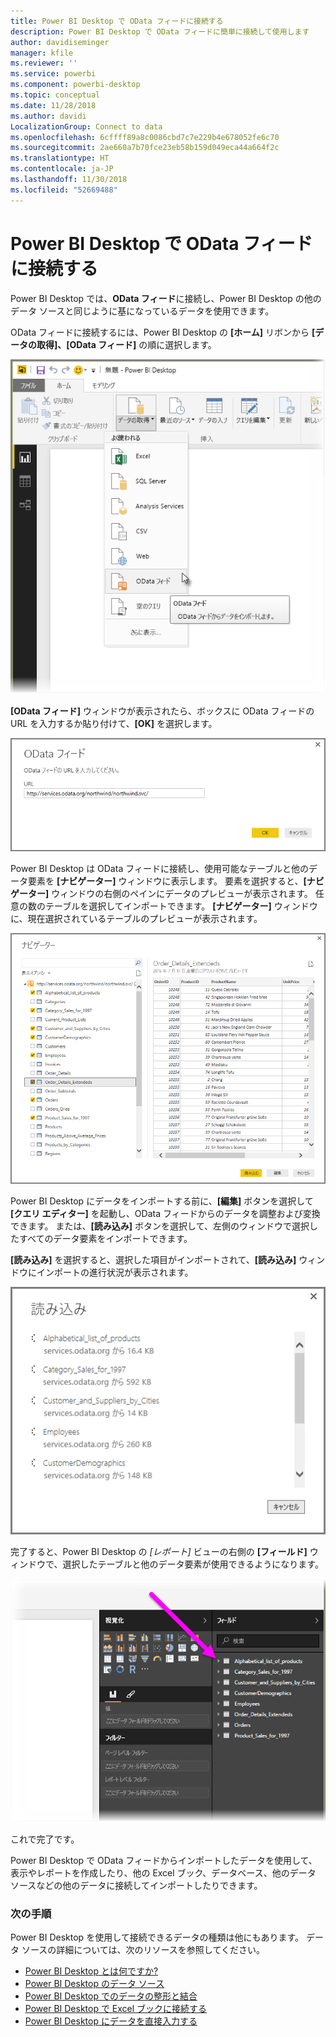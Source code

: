 ```yaml
---
title: Power BI Desktop で OData フィードに接続する
description: Power BI Desktop で OData フィードに簡単に接続して使用します
author: davidiseminger
manager: kfile
ms.reviewer: ''
ms.service: powerbi
ms.component: powerbi-desktop
ms.topic: conceptual
ms.date: 11/28/2018
ms.author: davidi
LocalizationGroup: Connect to data
ms.openlocfilehash: 6cffff89a8c0086cbd7c7e229b4e678052fe6c70
ms.sourcegitcommit: 2ae660a7b70fce23eb58b159d049eca44a664f2c
ms.translationtype: HT
ms.contentlocale: ja-JP
ms.lasthandoff: 11/30/2018
ms.locfileid: "52669488"
---
```

# <a name="connect-to-odata-feeds-in-power-bi-desktop"></a>Power BI Desktop で OData フィードに接続する
Power BI Desktop では、**OData フィード**に接続し、Power BI Desktop の他のデータ ソースと同じように基になっているデータを使用できます。

OData フィードに接続するには、Power BI Desktop の **[ホーム]** リボンから **[データの取得]、[OData フィード]** の順に選択します。

![](media/desktop-connect-odata/connect-to-odata_1.png)

**[OData フィード]** ウィンドウが表示されたら、ボックスに OData フィードの URL を入力するか貼り付けて、**[OK]** を選択します。

![](media/desktop-connect-odata/connect-to-odata_2.png)

Power BI Desktop は OData フィードに接続し、使用可能なテーブルと他のデータ要素を **[ナビゲーター]** ウィンドウに表示します。 要素を選択すると、**[ナビゲーター]** ウィンドウの右側のペインにデータのプレビューが表示されます。 任意の数のテーブルを選択してインポートできます。 **[ナビゲーター]** ウィンドウに、現在選択されているテーブルのプレビューが表示されます。

![](media/desktop-connect-odata/connect-to-odata_3.png)

Power BI Desktop にデータをインポートする前に、**[編集]** ボタンを選択して **[クエリ エディター]** を起動し、OData フィードからのデータを調整および変換できます。 または、**[読み込み]** ボタンを選択して、左側のウィンドウで選択したすべてのデータ要素をインポートできます。

**[読み込み]** を選択すると、選択した項目がインポートされて、**[読み込み]** ウィンドウにインポートの進行状況が表示されます。

![](media/desktop-connect-odata/connect-to-odata_4.png)

完了すると、Power BI Desktop の *[レポート]* ビューの右側の **[フィールド]** ウィンドウで、選択したテーブルと他のデータ要素が使用できるようになります。

![](media/desktop-connect-odata/connect-to-odata_5.png)

これで完了です。

Power BI Desktop で OData フィードからインポートしたデータを使用して、表示やレポートを作成したり、他の Excel ブック、データベース、他のデータ ソースなどの他のデータに接続してインポートしたりできます。

### <a name="next-steps"></a>次の手順
Power BI Desktop を使用して接続できるデータの種類は他にもあります。 データ ソースの詳細については、次のリソースを参照してください。

* [Power BI Desktop とは何ですか?](desktop-what-is-desktop.md)
* [Power BI Desktop のデータ ソース](desktop-data-sources.md)
* [Power BI Desktop でのデータの整形と結合](desktop-shape-and-combine-data.md)
* [Power BI Desktop で Excel ブックに接続する](desktop-connect-excel.md)   
* [Power BI Desktop にデータを直接入力する](desktop-enter-data-directly-into-desktop.md)   

